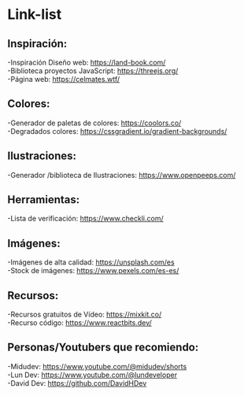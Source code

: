 # Link-list

## Inspiración:

-Inspiración Diseño web: https://land-book.com/<br>
-Biblioteca  proyectos JavaScript: https://threejs.org/<br>
-Página web: https://celmates.wtf/

## Colores: 

-Generador de paletas de colores: https://coolors.co/<br>
-Degradados colores: https://cssgradient.io/gradient-backgrounds/

## Ilustraciones:

-Generador /biblioteca de Ilustraciones: https://www.openpeeps.com/

## Herramientas:

-Lista de verificación: https://www.checkli.com/

## Imágenes:

-Imágenes de alta calidad: https://unsplash.com/es<br>
-Stock de imágenes: https://www.pexels.com/es-es/

## Recursos:

-Recursos gratuitos de Vídeo: https://mixkit.co/<bR>
-Recurso código: https://www.reactbits.dev/

## Personas/Youtubers que recomiendo:

-Midudev: https://www.youtube.com/@midudev/shorts<br>
-Lun Dev: https://www.youtube.com/@lundeveloper<br>
-David Dev: https://github.com/DavidHDev
